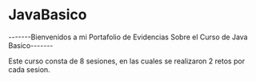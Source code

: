 # JavaBasico

-------Bienvenidos a mi Portafolio de Evidencias Sobre el Curso de Java Basico-------


Este curso consta de 8 sesiones, en las cuales se realizaron 2 retos por cada sesion.
